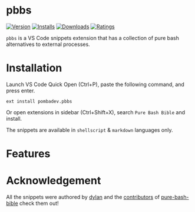 # pbbs

[![Version](https://vsmarketplacebadge.apphb.com/version-short/pombadev.pbbs.svg)](https://marketplace.visualstudio.com/items?itemName=pombadev.pbbs)
[![Installs](https://vsmarketplacebadge.apphb.com/installs/pombadev.pbbs.svg)](https://marketplace.visualstudio.com/items?itemName=pombadev.pbbs)
[![Downloads](https://vsmarketplacebadge.apphb.com/downloads/pombadev.pbbs.svg)](https://marketplace.visualstudio.com/items?itemName=pombadev.pbbs)
[![Ratings](https://vsmarketplacebadge.apphb.com/rating-short/pombadev.pbbs.svg)](https://marketplace.visualstudio.com/items?itemName=pombadev.pbbs)

`pbbs` is a VS Code snippets extension that has a collection of pure bash alternatives to external processes.

# Installation

Launch VS Code Quick Open (Ctrl+P), paste the following command, and press enter.

```text
ext install pombadev.pbbs
```

Or open extensions in sidebar (Ctrl+Shift+X), search `Pure Bash Bible` and install.

The snippets are available in `shellscript` & `markdown` languages only.

# Features

# Acknowledgement

All the snippets were authored by [dylan](https://github.com/dylanaraps) and the [contributors](https://github.com/dylanaraps/pure-bash-bible/graphs/contributors) of [pure-bash-bible](https://github.com/dylanaraps/pure-bash-bible) check them out!
